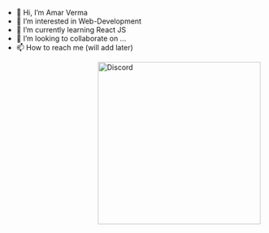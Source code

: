 - 👋 Hi, I’m Amar Verma
- 👀 I’m interested in Web-Development
- 🌱 I’m currently learning React JS
- 💞️ I’m looking to collaborate on ...
- 📫 How to reach me (will add later)

<img src="https://discord-readme-badge.vercel.app/api?id=757541653061042250" alt="Discord" align="right" width=320/>

<!---
theamarverma/theamarverma is a ✨ special ✨ repository because its `README.md` (this file) appears on your GitHub profile.
You can click the Preview link to take a look at your changes.
--->
